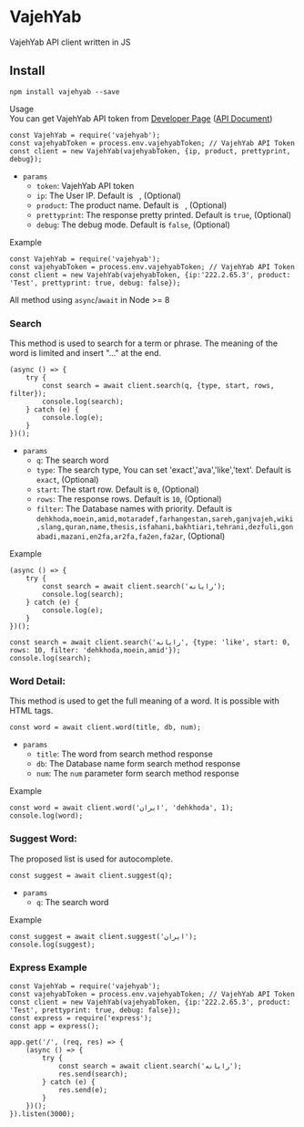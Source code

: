 # VajehYab 
VajehYab API client written in JS

## Install
```shell
npm install vajehyab --save
```
Usage   
You can get VajehYab API token from [Developer Page](http://api.vajehyab.com/i/developer) ([API Document](http://api.vajehyab.com/api/documentation))
```shell
const VajehYab = require('vajehyab');
const vajehyabToken = process.env.vajehyabToken; // VajehYab API Token
const client = new VajehYab(vajehyabToken, {ip, product, prettyprint, debug});
```
- `params`
  - `token`: VajehYab API token
  - `ip`: The User IP. Default is ` `, (Optional)
  - `product`: The product name. Default is ` `, (Optional)
  - `prettyprint`: The response pretty printed. Default is `true`, (Optional)
  - `debug`: The debug mode. Default is `false`, (Optional)
  
Example
```shell
const VajehYab = require('vajehyab');
const vajehyabToken = process.env.vajehyabToken; // VajehYab API Token
const client = new VajehYab(vajehyabToken, {ip:'222.2.65.3', product: 'Test', prettyprint: true, debug: false});
```

All method using `async`/`await` in Node >= 8

### Search   

This method is used to search for a term or phrase. The meaning of the word is limited and insert "..." at the end.   
```shell
(async () => {
    try {
        const search = await client.search(q, {type, start, rows, filter});
        console.log(search);
    } catch (e) {
        console.log(e);
    }
})();
```
- `params`
  - `q`: The search word
  - `type`: The search type, You can set 'exact','ava','like','text'. Default is `exact`, (Optional)
  - `start`: The start row. Default is `0`, (Optional)
  - `rows`: The response rows. Default is `10`, (Optional)
  - `filter`: The Database names with priority. Default is `dehkhoda,moein,amid,motaradef,farhangestan,sareh,ganjvajeh,wiki,slang,quran,name,thesis,isfahani,bakhtiari,tehrani,dezfuli,gonabadi,mazani,en2fa,ar2fa,fa2en,fa2ar`, (Optional)
  
Example
```shell
(async () => {
    try {
        const search = await client.search('رایانه');
        console.log(search);
    } catch (e) {
        console.log(e);
    }
})();
```
```shell
const search = await client.search('رایانه', {type: 'like', start: 0, rows: 10, filter: 'dehkhoda,moein,amid'});
console.log(search);
```
### Word Detail:

This method is used to get the full meaning of a word. It is possible with HTML tags.
```shell
const word = await client.word(title, db, num);
```
- `params`
  - `title`: The word from search method response
  - `db`: The Database name form search method response
  - `num`: The `num` parameter form search method response
  
Example
```shell
const word = await client.word('ایران', 'dehkhoda', 1);
console.log(word);
```

### Suggest Word:
The proposed list is used for autocomplete.
```shell
const suggest = await client.suggest(q);
```
- `params`
  - `q`: The search word
  
Example
```shell
const suggest = await client.suggest('ایران');
console.log(suggest);
```

### Express Example
```shell
const VajehYab = require('vajehyab');
const vajehyabToken = process.env.vajehyabToken; // VajehYab API Token
const client = new VajehYab(vajehyabToken, {ip:'222.2.65.3', product: 'Test', prettyprint: true, debug: false});
const express = require('express');
const app = express();

app.get('/', (req, res) => {
    (async () => {
        try {
            const search = await client.search('رایانه');
            res.send(search);
        } catch (e) {
            res.send(e);
        }
    })();
}).listen(3000);
```